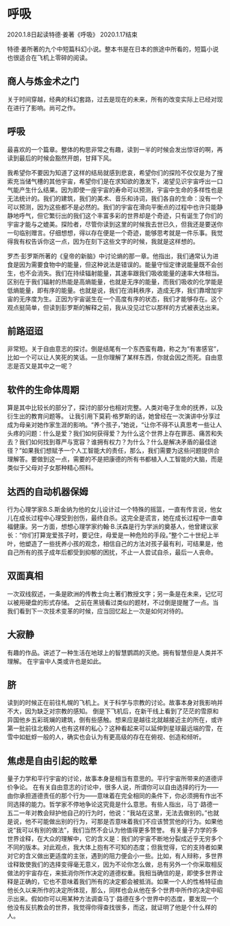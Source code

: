 # 呼吸

2020.1.8日起读特德·姜著《呼吸》 2020.1.17结束

特德·姜所著的九个中短篇科幻小说。整本书是在日本的旅途中所看的，短篇小说也很适合在飞机上零碎的阅读。

## 商人与炼金术之门

关于时间穿越，经典的科幻套路，过去是现在的未来，所有的改变实际上已经对现在进行了影响。尚可之作。

## 呼吸

最喜欢的一个篇章。整体的构思非常之有趣，读到一半的时候会发出惊讶的啊，再读到最后的时候会豁然开朗，甘拜下风。

我希望你不要因为知道了这样的结局就感到悲哀，希望你们的探险不仅仅是为了搜索充当储气槽的其他宇宙，希望你们是在求知欲的激发下，渴望见识宇宙呼出一口气能产生什么结果。因为即使一座宇宙的寿命可以预测，宇宙中生命的多样性也是无法统计的。我们的建筑，我们的美术、音乐和诗词，我们各自的生命：没有一个可以预测，因为这些都不是必然的。我们的宇宙在滑向平衡点的过程中也许只能静静地呼气，但它繁衍出的我们这个丰富多彩的世界却是个奇迹，只有诞生了你们的宇宙才能与之媲美。探险者，尽管你读到这里的时候我去世已久，但我还是要送你一句临别赠言。仔细想想，得以存在便是一个奇迹，能够思考就是一件乐事。我觉得我有权告诉你这一点，因为在刻下这些文字的时候，我就是这样想的。

罗杰·彭罗斯所著的《皇帝的新脑》中讨论熵的那一章。他指出，我们通常认为进食是因为需要食物中的能量，但这种说法是错误的。能量守恒定律说能量既不会创生，也不会消失。我们在持续辐射能量，其速率跟我们吸收能量的速率大体相当。区别在于我们辐射的热能是高熵能量，也就是无序的能量，而我们吸收的化学能是低熵能量，即有序的能量。也就是说，我们在消耗秩序，造成无序，我们靠增加宇宙的无序度为生。正因为宇宙诞生在一个高度有序的状态，我们才能够存在。这个观点挺简单，但读到彭罗斯的解释之前，我从没见过它以那样的方式被表达出来。

## 前路迢迢

非常短。关于自由意志的探讨。倒是结尾有一个东西蛮有趣，称之为“有害感官”，比如一个可以让人笑死的笑话。一旦你理解了某样东西，你就会因之而死。自由意志是否又是其中之一呢？

## 软件的生命体周期

算是其中比较长的部分了，探讨的部分也相对完整。人类对电子生命的抚养，以及衍生出的教育问题等。 让我引用下莫莉·格罗斯的话，她曾经在一次演讲中分享过成为母亲对她作家生涯的影响。“养个孩子，”她说，“让你不得不认真思考一些让人头疼的问题：什么是爱？我们如何获得爱？为什么这个世界上存在罪恶、痛苦和失去？我们如何找到尊严与宽容？谁拥有权力？为什么？什么是解决矛盾的最佳途径？”如果我们想赋予一个人工智能大的责任，那么，我们需要为这些问题提供合理解答。要做到这一点，需要的不是把康德的所有书都植入人工智能的大脑，而是类似于父母对子女那种精心照料。

## 达西的自动机器保姆

行为心理学家B.S.斯金纳为他的女儿设计过一个特殊的摇篮，一直有传言说，他女儿在成长过程中心理受到创伤，最终自杀。这完全是谎言，她在成长过程中一直幸福健康。另一方面，想想心理学家约翰·B.沃森是行为学派的奠基人，他曾建议家长：“你们打算宠爱孩子时，要记住，母爱是一种危险的手段。”整个二十世纪上半叶，他塑造了一些抚养小孩的观念，相信自己的方法对孩子最有利，可结果是，他自己所有的孩子成年后都受到抑郁的困扰，不止一人尝试自杀，最后一人丧命。

## 双面真相

一次双线叙述，一条是欧洲的传教士向土著们教授文字；另一条是在未来，记忆可以被用硬盘的形式存储。 之前在黑镜看过类似的题材，不过倒是提醒了一点。当我们看到下一次技术变革的时候，应当回忆起上一次是如何对待的。

## 大寂静

有趣的作品。讲述了一种生活在地球上的智慧鹦鹉的灭绝。拥有智慧但是人类并不理解。 在宇宙中人类或许也是如此。

## 脐

读到的时候正在前往札幌的飞机上。关于科学与宗教的讨论。故事本身对我影响并不大，因为缺乏对宗教的感知。 倒是下飞机后，在新干线上看到了茫茫的雪原和异国他乡五彩斑斓的建筑，倒有些感触。想来应是越往北就越接近主的所在，或许第一批前往北极的人也有这样的私心？这种看起来可以延伸到星球最远端的雪，在雪中如蚍蜉一般的人，确实也会认为有更高级的存在在俯视、创造和倾听。

## 焦虑是自由引起的眩晕

量子力学和平行宇宙的讨论，故事本身是相当有意思的。平行宇宙所带来的道德评价争论。 在有关自由意志的讨论中，很多人说，所谓你可以自由选择的行为——由你承担道德责任的那个行为——意味着在完全相同的条件下，你必须拥有作出不同选择的能力。哲学家不停地争论这究竟是什么意思。有些人指出，马丁·路德一五二一年对教会辩护他自己的行为时，他说：“我站在这里，无法去做别的。”也就是说，他不可能做出别的行为，可那是否意味着我们不应该赞赏他的行为。如果他说“我可以有别的做法”，我们当然不会认为他值得更多赞誉。 有关量子力学的多世界诠释，在大众的理解中，它的含义是：我们的宇宙不断地分裂成近乎无穷多个不同的版本。对此观点，我大体上抱有不可知的态度；但我觉得，它的支持者如果对它的含义做出更适度的主张，遇到的阻力便会小一些。比如，有人辩称，多世界诠释致使我们的选择变得毫无意义，因为不论你怎么做，总有另外一个你采取相反做法的宇宙存在，来抵消你所作决定的道德权重。我相当确信的是，即使多世界诠释是正确的，它也不意味着我们所有的决定都会被抵消。如果一个人的性格特征由他长久以来所作的决定所体现，那么，同样也会从他在多个世界中所作的决定中昭示出来。假如你可以用某种方法调查马丁·路德在多个世界中的态度，要发现一个他没有反抗教会的世界，我觉得你得查找很多，而这，就证明了他是个什么样的人。

